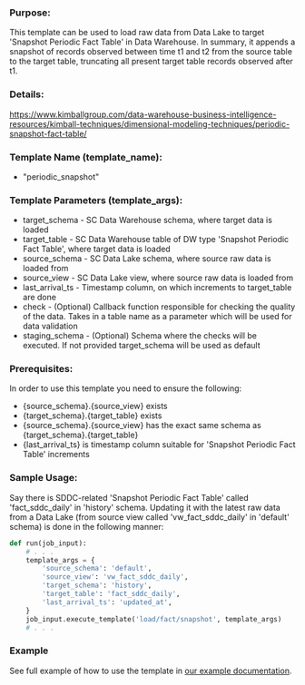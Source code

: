 ### Purpose:

This template can be used to load raw data from Data Lake to target 'Snapshot Periodic Fact Table' in Data Warehouse.
In summary, it appends a snapshot of records observed between time t1 and t2 from the source table to the target table,
truncating all present target table records observed after t1.

### Details:

<https://www.kimballgroup.com/data-warehouse-business-intelligence-resources/kimball-techniques/dimensional-modeling-techniques/periodic-snapshot-fact-table/>

### Template Name (template_name):

- "periodic_snapshot"

### Template Parameters (template_args):

- target_schema   - SC Data Warehouse schema, where target data is loaded
- target_table    - SC Data Warehouse table of DW type 'Snapshot Periodic Fact Table', where target data is loaded
- source_schema   - SC Data Lake schema, where source raw data is loaded from
- source_view     - SC Data Lake view, where source raw data is loaded from
- last_arrival_ts - Timestamp column, on which increments to target_table are done
- check           - (Optional) Callback function responsible for checking the quality of the data. Takes in a table name as a parameter which will be used for data validation
- staging_schema  - (Optional) Schema where the checks will be executed. If not provided target_schema will be used as default

### Prerequisites:

In order to use this template you need to ensure the following:
- {source_schema}.{source_view} exists
- {target_schema}.{target_table} exists
- {source_schema}.{source_view} has the exact same schema as {target_schema}.{target_table}
- {last_arrival_ts} is timestamp column suitable for 'Snapshot Periodic Fact Table' increments

### Sample Usage:

Say there is SDDC-related 'Snapshot Periodic Fact Table' called 'fact_sddc_daily' in 'history' schema.
Updating it with the latest raw data from a Data Lake (from source view called 'vw_fact_sddc_daily' in 'default' schema) is done in the following manner:

```python
def run(job_input):
    # . . .
    template_args = {
        'source_schema': 'default',
        'source_view': 'vw_fact_sddc_daily',
        'target_schema': 'history',
        'target_table': 'fact_sddc_daily',
        'last_arrival_ts': 'updated_at',
    }
    job_input.execute_template('load/fact/snapshot', template_args)
    # . . .
```

### Example

See full example of how to use the template in [our example documentation](https://github.com/vmware/versatile-data-kit/wiki/SQL-Data-Processing-templates-examples#append-strategy-periodic-snapshot-fact).
